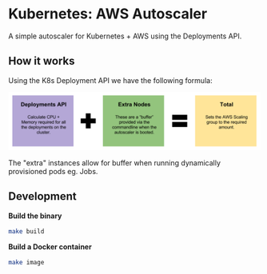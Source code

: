 Kubernetes: AWS Autoscaler
==========================

A simple autoscaler for Kubernetes + AWS using the Deployments API.

## How it works

Using the K8s Deployment API we have the following formula:

![Diagram](/docs/diagram.png "Diagram")

The "extra" instances allow for buffer when running dynamically provisioned pods eg. Jobs.

## Development

**Build the binary**

```bash
make build
```

**Build a Docker container**

```bash
make image
```
